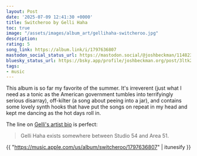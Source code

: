 ```yaml
---
layout: Post
date: '2025-07-09 12:41:30 +0000'
title: Switcheroo by Gelli Haha
toc: true
image: "/assets/images/album_art/gellihaha-switcheroo.jpg"
description:
rating: 5
song_link: https://album.link/i/1797636807
mastodon_social_status_url: https://mastodon.social/@joshbeckman/114823793332879162
bluesky_status_url: https://bsky.app/profile/joshbeckman.org/post/3ltk2c32ntg2e
tags:
- music
---
```



This album is so far my favorite of the summer. It's irreverent (just what I need as a tonic as the American government tumbles into terrifyingly serious disarray), off-kilter (a song about peeing into a jar), and contains some lovely synth hooks that have put the songs on repeat in my head and kept me dancing as the hot days roll in.

The line on [Gelli's artist bio](https://gelli.world/gelli-haha) is perfect:

> Gelli Haha exists somewhere between Studio 54 and Area 51. 

{{ "https://music.apple.com/us/album/switcheroo/1797636807" | itunesify }}
